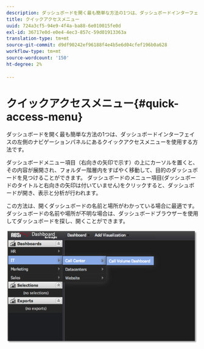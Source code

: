 ```yaml
---
description: ダッシュボードを開く最も簡単な方法の1つは、ダッシュボードインターフェイスの左側のナビゲーションパネルにあるクイックアクセスメニューを使用する方法です。
title: クイックアクセスメニュー
uuid: 724a3cf5-94e9-4f4a-ba88-6e010015fe0d
exl-id: 36717e0d-e0e4-4ec3-857c-59d01913363a
translation-type: tm+mt
source-git-commit: d9df90242ef96188f4e4b5e6d04cfef196b0a628
workflow-type: tm+mt
source-wordcount: '150'
ht-degree: 2%

---
```


# クイックアクセスメニュー{#quick-access-menu}

ダッシュボードを開く最も簡単な方法の1つは、ダッシュボードインターフェイスの左側のナビゲーションパネルにあるクイックアクセスメニューを使用する方法です。

ダッシュボードメニュー項目（右向きの矢印で示す）の上にカーソルを置くと、その内容が展開され、フォルダー階層内をすばやく移動して、目的のダッシュボードを見つけることができます。 ダッシュボードのメニュー項目(ダッシュボードのタイトルと右向きの矢印は付いていません)をクリックすると、ダッシュボードが開き、表示と分析が行われます。

この方法は、開くダッシュボードの名前と場所がわかっている場合に最適です。 ダッシュボードの名前や場所が不明な場合は、ダッシュボードブラウザーを使用してダッシュボードを探し、開くことができます。

![](assets/quick_access_menu.png)
